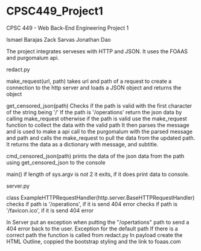 # CPSC449_Project1
CPSC 449 - Web Back-End Engineering Project 1

Ismael Barajas
Zack Sarvas
Jonathan Dao

The project integrates serveses with HTTP and JSON. It uses the FOAAS and purgomalum api.

redact.py 

make_request(url, path)
takes url and path of a request to create a connection to the http server and loads a JSON object and returns the object

get_censored_json(path)
	Checks if the path is valid with the first character of the string being '/'
	If the path is '/operations' return the json data by calling make_request 
	otherwise if the path is valid use the make_request function to collect the data with the valid path
	It then parses the message and is used to make a api call to the purgomalum with the parsed message and path and calls the 
		make_request to pull the data from the updated path.
	It returns the data as a dictionary with message, and subtitle.

cmd_censored_json(path)
prints the data of the json data from the path using get_censored_json to the console

main()
if length of sys.argv is not 2 it exits, if it does print data to console.

server.py

class ExampleHTTPRequestHandler(http.server.BaseHTTPRequestHandler)
	checks if path is '/operations', if it is send 404 error
	checks if path is '/favicon.ico', if it is send 404 error


In Server put an exception when putting the "/opertations" path to send a 404 error back to the user.
Exception for the default path
If there is a correct path the function is called from redact.py
In payload create the HTML Outline, coppied the bootstrap styling and the link to foaas.com   
